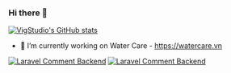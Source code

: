 ### Hi there 👋

[![VigStudio's GitHub stats](https://readme-stats.clckblog.space/api?username=vigstudio)](https://github.com/vigstudio)

- 🔭 I’m currently working on Water Care - https://watercare.vn

[![Laravel Comment Backend](https://readme-stats.clckblog.space/api/pin/?username=vigstudio&repo=vgcomments)](https://github.com/vigstudio/vgcomments)
[![Laravel Comment Backend](https://readme-stats.clckblog.space/api/pin/?username=vigstudio&repo=livewire-comments)](https://github.com/vigstudio/ivewire-comments)
